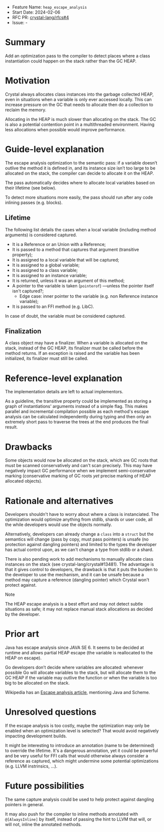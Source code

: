 - Feature Name: `heap_escape_analysis`
- Start Date: 2024-02-06
- RFC PR: [crystal-lang/rfcs#4](https://github.com/crystal-lang/rfcs/pull/4)
- Issue: -

# Summary

Add an optimization pass to the compiler to detect places where a class instantiation could happen on the stack rather than the GC HEAP.

# Motivation

Crystal always allocates class instances into the garbage collected HEAP, even in situations when a variable is only ever accessed locally. This can increase pressure on the GC that needs to allocate then do a collection to reclaim the memory.

Allocating in the HEAP is much slower than allocating on the stack. The GC is also a potential contention point in a multithreaded environment. Having less allocations when possible would improve performance.

# Guide-level explanation

The escape analysis optimization to the semantic pass: if a variable doesn’t outlive the method it is defined in, and its instance size isn’t too large to be allocated on the stack, the compiler can decide to allocate it on the HEAP.

The pass automatically decides where to allocate local variables based on their lifetime (see below).

To detect more situations more easily, the pass should run after any code inlining passes (e.g. blocks).

## Lifetime

The following list details the cases when a local variable (including method arguments) is considered captured.

- It is a Reference or an Union with a Reference;
- It is passed to a method that captures that argument (transitive property);
- It is assigned to a local variable that will be captured;
- It is assigned to a global variable;
- It is assigned to a class variable;
- It is assigned to an instance variable;
- It is returned, unless it was an argument of this method;
- A pointer to the variable is taken (`pointerof`) —unless the pointer itself isn't captured?;
  - Edge case: inner pointer to the variable (e.g. non Reference instance variable);
- It is passed to an FFI method (e.g. LibC).

In case of doubt, the variable must be considered captured.

## Finalization

A class object may have a finalizer. When a variable is allocated on the stack, instead of the GC HEAP, its finalizer must be called before the method returns. If an exception is raised and the variable has been initialized, its finalizer must still be called.

# Reference-level explanation

The implementation details are left to actual implementors.

As a guideline, the transitive property could be implemented as storing a graph of instantiations' arguments instead of a simple flag. This makes parallel and incremental compilation possible as each method's escape analysis can be calculated independently during typing and then only an extremely short pass to traverse the trees at the end produces the final result.

# Drawbacks

Some objects would now be allocated on the stack, which are GC roots that must be scanned conservatively and can't scan precisely. This may have negatively impact GC performance when we implement semi-conservative marking (conservative marking of GC roots _yet_ precise marking of HEAP allocated objects).

# Rationale and alternatives

Developers shouldn't have to worry about where a class is instanciated. The optimization would optimize anything from stdlib, shards or user code, all the while developers would use the objects normally.

Alternatively, developers can already change a `class` into a `struct` but the semantics will change (pass by copy, must pass pointers) is unsafe (no protection against dangling pointers) and limited to the types the developer has actual control upon, as we can't change a type from stdlib or a shard.

There is also pending work to add mechanisms to manually allocate class instances on the stack (see crystal-lang/crystal#13481). The advantage is that it gives control to developers, the drawback is that it puts the burden to the developer to use the mechanism, and it can be unsafe because a method may capture a reference (dangling pointer) which Crystal won't protect against.

> [!NOTE]
The HEAP escape analysis is a best effort and may not detect subtle situations as safe; it may not replace manual stack allocations as decided by the developer.

# Prior art

Java has escape analysis since JAVA SE 6. It seems to be decided at runtime and allows partial HEAP escape (the variable is reallocated to the HEAP on escape).

Go developers don’t decide where variables are allocated: whenever possible Go will allocate variables to the stack, but will allocate them to the GC HEAP if the variable may outlive the function or when the variable is too big to be allocated on the stack.

Wikipedia has an [Escape analysis article](https://en.wikipedia.org/wiki/Escape_analysis), mentioning Java and Scheme.

# Unresolved questions

If the escape analysis is too costly, maybe the optimization may only be enabled when an optimization level is selected? That would avoid negatively impacting development builds.

It might be interesting to introduce an annotation (name to be determined) to override the lifetime. It's a dangerous annotation, yet it could be powerful and be very useful for FFI calls that would otherwise always consider a reference as captured, which might undermine some potential optimizations (e.g. LLVM instrinsics, ...).

# Future possibilities

The same capture analysis could be used to help protect against dangling pointers in general.

It may also push for the compiler to inline methods annotated with `@[AlwaysInline]` by itself, instead of passing the hint to LLVM that will, or will not, inline the annotated methods.
